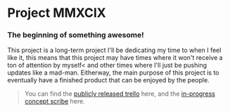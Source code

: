 # Project MMXCIX
### **The beginning of something awesome!**
 
This project is a long-term project I'll be dedicating my time to when I feel like it, this means that this project may have times where it won't receive a ton of attention by myself< and other times where I'll just be pushing updates like a mad-man. Eitherway, the main purpose of this project is to eventually have a finished product that can be enjoyed by the people.

> You can find the [publicly released trello](https://trello.com/b/WRG76DBx/project-mmxcix) here, and the [in-progress concept scribe](https://docs.google.com/document/d/1k1qj6szZhJiJ5iFA0i3R2yAPiy_qHyXeUidPkcT8qLE/edit?usp=sharing) here.
